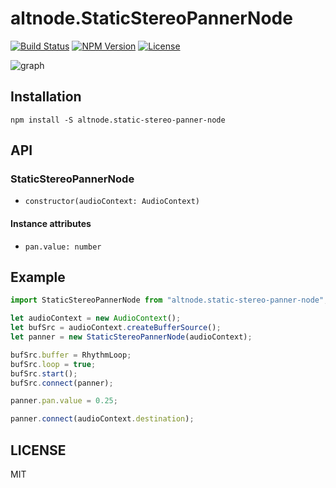 # altnode.StaticStereoPannerNode
[![Build Status](http://img.shields.io/travis/altnode/static-stereo-panner-node.svg?style=flat-square)](https://travis-ci.org/altnode/static-stereo-panner-node)
[![NPM Version](http://img.shields.io/npm/v/altnode.static-stereo-panner-node.svg?style=flat-square)](https://www.npmjs.org/package/altnode.static-stereo-panner-node)
[![License](http://img.shields.io/badge/license-MIT-brightgreen.svg?style=flat-square)](http://mohayonao.mit-license.org/)

![graph](https://github.com/altnode/static-stereo-panner-node/wiki/images/static-stereo-panner-node.png)

## Installation

```
npm install -S altnode.static-stereo-panner-node
```

## API
### StaticStereoPannerNode
- `constructor(audioContext: AudioContext)`

#### Instance attributes
- `pan.value: number`

## Example

```js
import StaticStereoPannerNode from "altnode.static-stereo-panner-node";

let audioContext = new AudioContext();
let bufSrc = audioContext.createBufferSource();
let panner = new StaticStereoPannerNode(audioContext);

bufSrc.buffer = RhythmLoop;
bufSrc.loop = true;
bufSrc.start();
bufSrc.connect(panner);

panner.pan.value = 0.25;

panner.connect(audioContext.destination);
```

## LICENSE
MIT

